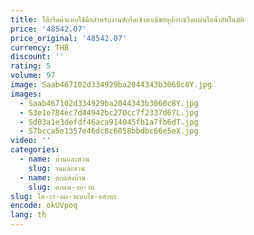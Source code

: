 ```yaml
---
title: โต๊ะรีดผ้าแบบใช้มือสำหรับงานซักรีดเชิงพาณิชย์อุปกรณ์รีดแผ่นไอน้ำอัตโนมัติ
price: '48542.07'
price_original: '48542.07'
currency: THB
discount: ''
rating: 5
volume: 97
image: Saab467102d334929ba2044343b3060c8Y.jpg
images:
  - Saab467102d334929ba2044343b3060c8Y.jpg
  - S3e1e784ec7d44942bc270cc7f2337d67L.jpg
  - Sd03a1e3defdf46aca914045fb1a7fb6dT.jpg
  - S7bcca5e1357e46dc8c6058bbdbc66e5eX.jpg
video: ''
categories:
  - name: บ้านและสวน
    slug: านและสวน
  - name: ตกแต่งบ้าน
    slug: ตกแต-งบ-าน
slug: โต-ะร-ดผ-าแบบใช-อสำหร
encode: okUVpoq
lang: th
---
```

  